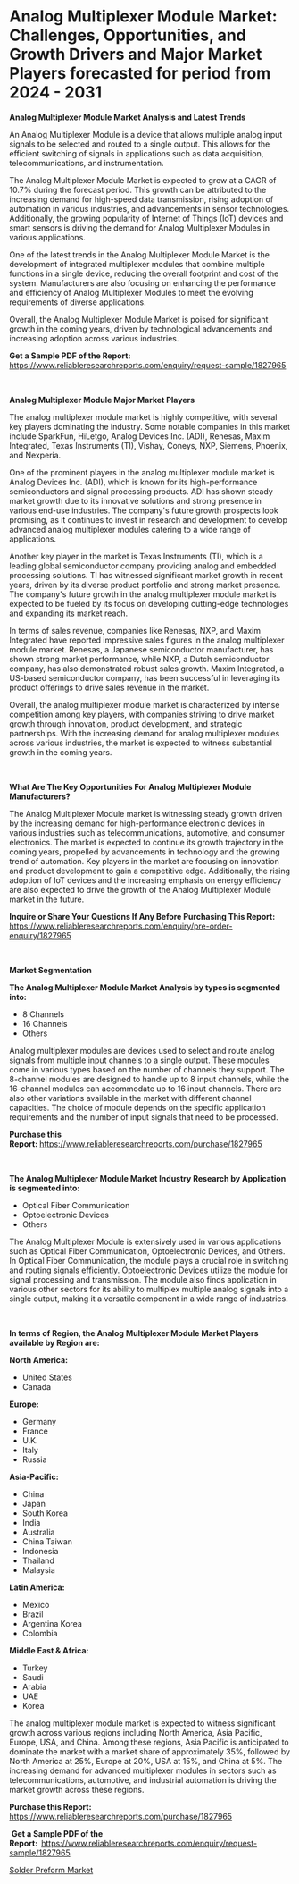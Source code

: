 <p><h1>Analog Multiplexer Module Market: Challenges, Opportunities, and Growth Drivers and Major Market Players forecasted for period from 2024 - 2031</h1></p><p><strong>Analog Multiplexer Module Market Analysis and Latest Trends</strong></p>
<p><p>An Analog Multiplexer Module is a device that allows multiple analog input signals to be selected and routed to a single output. This allows for the efficient switching of signals in applications such as data acquisition, telecommunications, and instrumentation.</p><p>The Analog Multiplexer Module Market is expected to grow at a CAGR of 10.7% during the forecast period. This growth can be attributed to the increasing demand for high-speed data transmission, rising adoption of automation in various industries, and advancements in sensor technologies. Additionally, the growing popularity of Internet of Things (IoT) devices and smart sensors is driving the demand for Analog Multiplexer Modules in various applications.</p><p>One of the latest trends in the Analog Multiplexer Module Market is the development of integrated multiplexer modules that combine multiple functions in a single device, reducing the overall footprint and cost of the system. Manufacturers are also focusing on enhancing the performance and efficiency of Analog Multiplexer Modules to meet the evolving requirements of diverse applications.</p><p>Overall, the Analog Multiplexer Module Market is poised for significant growth in the coming years, driven by technological advancements and increasing adoption across various industries.</p></p>
<p><strong>Get a Sample PDF of the Report:&nbsp;</strong> <a href="https://www.reliableresearchreports.com/enquiry/request-sample/1827965">https://www.reliableresearchreports.com/enquiry/request-sample/1827965</a></p>
<p>&nbsp;</p>
<p><strong>Analog Multiplexer Module Major Market Players</strong></p>
<p><p>The analog multiplexer module market is highly competitive, with several key players dominating the industry. Some notable companies in this market include SparkFun, HiLetgo, Analog Devices Inc. (ADI), Renesas, Maxim Integrated, Texas Instruments (TI), Vishay, Coneys, NXP, Siemens, Phoenix, and Nexperia. </p><p>One of the prominent players in the analog multiplexer module market is Analog Devices Inc. (ADI), which is known for its high-performance semiconductors and signal processing products. ADI has shown steady market growth due to its innovative solutions and strong presence in various end-use industries. The company's future growth prospects look promising, as it continues to invest in research and development to develop advanced analog multiplexer modules catering to a wide range of applications.</p><p>Another key player in the market is Texas Instruments (TI), which is a leading global semiconductor company providing analog and embedded processing solutions. TI has witnessed significant market growth in recent years, driven by its diverse product portfolio and strong market presence. The company's future growth in the analog multiplexer module market is expected to be fueled by its focus on developing cutting-edge technologies and expanding its market reach.</p><p>In terms of sales revenue, companies like Renesas, NXP, and Maxim Integrated have reported impressive sales figures in the analog multiplexer module market. Renesas, a Japanese semiconductor manufacturer, has shown strong market performance, while NXP, a Dutch semiconductor company, has also demonstrated robust sales growth. Maxim Integrated, a US-based semiconductor company, has been successful in leveraging its product offerings to drive sales revenue in the market.</p><p>Overall, the analog multiplexer module market is characterized by intense competition among key players, with companies striving to drive market growth through innovation, product development, and strategic partnerships. With the increasing demand for analog multiplexer modules across various industries, the market is expected to witness substantial growth in the coming years.</p></p>
<p>&nbsp;</p>
<p><strong>What Are The Key Opportunities For Analog Multiplexer Module Manufacturers?</strong></p>
<p><p>The Analog Multiplexer Module market is witnessing steady growth driven by the increasing demand for high-performance electronic devices in various industries such as telecommunications, automotive, and consumer electronics. The market is expected to continue its growth trajectory in the coming years, propelled by advancements in technology and the growing trend of automation. Key players in the market are focusing on innovation and product development to gain a competitive edge. Additionally, the rising adoption of IoT devices and the increasing emphasis on energy efficiency are also expected to drive the growth of the Analog Multiplexer Module market in the future.</p></p>
<p><strong>Inquire or Share Your Questions If Any Before Purchasing This Report:</strong> <a href="https://www.reliableresearchreports.com/enquiry/pre-order-enquiry/1827965">https://www.reliableresearchreports.com/enquiry/pre-order-enquiry/1827965</a></p>
<p>&nbsp;</p>
<p><strong>Market Segmentation</strong></p>
<p><strong>The Analog Multiplexer Module Market Analysis by types is segmented into:</strong></p>
<p><ul><li>8 Channels</li><li>16 Channels</li><li>Others</li></ul></p>
<p><p>Analog multiplexer modules are devices used to select and route analog signals from multiple input channels to a single output. These modules come in various types based on the number of channels they support. The 8-channel modules are designed to handle up to 8 input channels, while the 16-channel modules can accommodate up to 16 input channels. There are also other variations available in the market with different channel capacities. The choice of module depends on the specific application requirements and the number of input signals that need to be processed.</p></p>
<p><strong>Purchase this Report:&nbsp;</strong><a href="https://www.reliableresearchreports.com/purchase/1827965">https://www.reliableresearchreports.com/purchase/1827965</a></p>
<p>&nbsp;</p>
<p><strong>The Analog Multiplexer Module Market Industry Research by Application is segmented into:</strong></p>
<p><ul><li>Optical Fiber Communication</li><li>Optoelectronic Devices</li><li>Others</li></ul></p>
<p><p>The Analog Multiplexer Module is extensively used in various applications such as Optical Fiber Communication, Optoelectronic Devices, and Others. In Optical Fiber Communication, the module plays a crucial role in switching and routing signals efficiently. Optoelectronic Devices utilize the module for signal processing and transmission. The module also finds application in various other sectors for its ability to multiplex multiple analog signals into a single output, making it a versatile component in a wide range of industries.</p></p>
<p>&nbsp;</p>
<p><strong>In terms of Region, the Analog Multiplexer Module Market Players available by Region are:</strong></p>
<p>
    <p> <strong> North America: </strong>
        <ul>
            <li>United States</li>
            <li>Canada</li>
        </ul>
        </p> 
    <p> <strong> Europe: </strong>
        <ul>
            <li>Germany</li>
            <li>France</li>
            <li>U.K.</li>
            <li>Italy</li>
            <li>Russia</li>
        </ul>
        </p> 
    <p> <strong> Asia-Pacific: </strong>
        <ul>
            <li>China</li>
            <li>Japan</li>
            <li>South Korea</li>
            <li>India</li>
            <li>Australia</li>
            <li>China Taiwan</li>
            <li>Indonesia</li>
            <li>Thailand</li>
            <li>Malaysia</li>
        </ul>
        </p> 
    <p> <strong> Latin America: </strong>
        <ul>
            <li>Mexico</li>
            <li>Brazil</li>
            <li>Argentina Korea</li>
            <li>Colombia</li>
        </ul>
        </p> 
    <p> <strong> Middle East & Africa: </strong>
        <ul>
            <li>Turkey</li>
            <li>Saudi</li>
            <li>Arabia</li>
            <li>UAE</li>
            <li>Korea</li>
        </ul>
    </p>
    </p>
<p><p>The analog multiplexer module market is expected to witness significant growth across various regions including North America, Asia Pacific, Europe, USA, and China. Among these regions, Asia Pacific is anticipated to dominate the market with a market share of approximately 35%, followed by North America at 25%, Europe at 20%, USA at 15%, and China at 5%. The increasing demand for advanced multiplexer modules in sectors such as telecommunications, automotive, and industrial automation is driving the market growth across these regions.</p></p>
<p><strong>Purchase this Report: </strong><a href="https://www.reliableresearchreports.com/purchase/1827965">https://www.reliableresearchreports.com/purchase/1827965</a></p>
<p>&nbsp;<strong>Get a Sample PDF of the Report:&nbsp;&nbsp;</strong><a href="https://www.reliableresearchreports.com/enquiry/request-sample/1827965">https://www.reliableresearchreports.com/enquiry/request-sample/1827965</a></p>
<p><strong></strong></p>
<p><p><a href="https://cautious-neon-760.notion.site/Solder-Preform-Market-Size-Focuses-on-Market-Dynamics-In-Depth-Analysis-and-Future-Projections-of-i-06298f9fbc4944b58228df2ba7759b0e">Solder Preform Market</a></p></p>